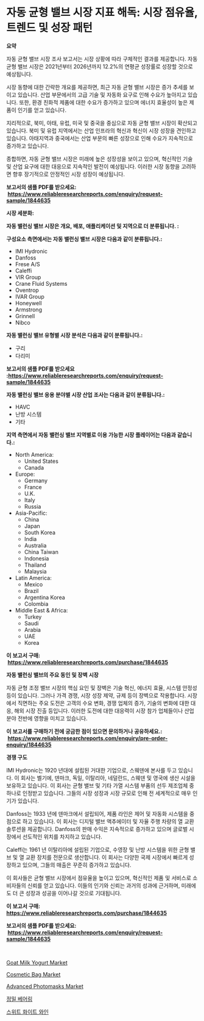 <p><h1>자동 균형 밸브 시장 지표 해독: 시장 점유율, 트렌드 및 성장 패턴</h1></p><p><strong>요약</strong></p>
<p><p>자동 균형 밸브 시장 조사 보고서는 시장 상황에 따라 구체적인 결과를 제공합니다.  자동 균형 밸브 시장은 2021년부터 2026년까지 12.2%의 연평균 성장률로 성장할 것으로 예상됩니다.</p><p>시장 동향에 대한 간략한 개요를 제공하면, 최근 자동 균형 밸브 시장은 증가 추세를 보이고 있습니다. 산업 부문에서의 고급 기술 및 자동화 요구로 인해 수요가 높아지고 있습니다. 또한, 환경 친화적 제품에 대한 수요가 증가하고 있으며 에너지 효율성이 높은 제품이 인기를 얻고 있습니다.</p><p>지리적으로, 북미, 아태, 유럽, 미국 및 중국을 중심으로 자동 균형 밸브 시장이 확산되고 있습니다. 북미 및 유럽 지역에서는 산업 인프라의 혁신과 혁신이 시장 성장을 견인하고 있습니다. 아태지역과 중국에서는 산업 부문의 빠른 성장으로 인해 수요가 지속적으로 증가하고 있습니다.</p><p>종합하면, 자동 균형 밸브 시장은 미래에 높은 성장성을 보이고 있으며, 혁신적인 기술 및 산업 요구에 대한 대응으로 지속적인 발전이 예상됩니다. 이러한 시장 동향을 고려하면 향후 장기적으로 안정적인 시장 성장이 예상됩니다.</p></p>
<p><strong>보고서의 샘플 PDF를 받으세요: &nbsp;<a href="https://www.reliableresearchreports.com/enquiry/request-sample/1844635">https://www.reliableresearchreports.com/enquiry/request-sample/1844635</a></strong></p>
<p><strong>시장 세분화:</strong></p>
<p><strong> 자동 밸런싱 밸브 시장은 개요, 배포, 애플리케이션 및 지역으로 더 분류됩니다. :</strong></p>
<p><strong>구성요소 측면에서는 자동 밸런싱 밸브 시장은 다음과 같이 분류됩니다.:</strong></p>
<p><ul><li>IMI Hydronic</li><li>Danfoss</li><li>Frese A/S</li><li>Caleffi</li><li>VIR Group</li><li>Crane Fluid Systems</li><li>Oventrop</li><li>IVAR Group</li><li>Honeywell</li><li>Armstrong</li><li>Grinnell</li><li>Nibco</li></ul></p>
<p><strong> 자동 밸런싱 밸브 유형별 시장 분석은 다음과 같이 분류됩니다.:</strong></p>
<p><ul><li>구리</li><li>다리미</li></ul></p>
<p><strong>보고서의 샘플 PDF를 받으세요 :<a href="https://www.reliableresearchreports.com/enquiry/request-sample/1844635">https://www.reliableresearchreports.com/enquiry/request-sample/1844635</a></strong></p>
<p><strong> 자동 밸런싱 밸브 응용 분야별 시장 산업 조사는 다음과 같이 분류됩니다.:</strong></p>
<p><ul><li>HAVC</li><li>난방 시스템</li><li>기타</li></ul></p>
<p><strong>지역 측면에서 자동 밸런싱 밸브 지역별로 이용 가능한 시장 플레이어는 다음과 같습니다.:</strong></p>
<p><ul>
    <li>
        North America:
        <ul>
            <li>United States</li>
            <li>Canada</li>
        </ul>
    </li>
    <li>
        Europe:
        <ul>
            <li>Germany</li>
            <li>France</li>
            <li>U.K.</li>
            <li>Italy</li>
            <li>Russia</li>
        </ul>
    </li>
    <li>
        Asia-Pacific:
        <ul>
            <li>China</li>
            <li>Japan</li>
            <li>South Korea</li>
            <li>India</li>
            <li>Australia</li>
            <li>China Taiwan</li>
            <li>Indonesia</li>
            <li>Thailand</li>
            <li>Malaysia</li>
        </ul>
    </li>
    <li>
        Latin America:
        <ul>
            <li>Mexico</li>
            <li>Brazil</li>
            <li>Argentina Korea</li>
            <li>Colombia</li>
        </ul>
    </li>
    <li>
        Middle East & Africa:
        <ul>
            <li>Turkey</li>
            <li>Saudi</li>
            <li>Arabia</li>
            <li>UAE</li>
            <li>Korea</li>
        </ul>
    </li>
    </ul></p>
<p><strong>이 보고서 구매: &nbsp;<a href="https://www.reliableresearchreports.com/purchase/1844635">https://www.reliableresearchreports.com/purchase/1844635</a></strong></p>
<p><strong>자동 밸런싱 밸브의 주요 동인 및 장벽 시장</strong></p>
<p><p>자동 균형 조정 밸브 시장의 핵심 요인 및 장벽은 기술 혁신, 에너지 효율, 시스템 안정성 등이 있습니다. 그러나 가격 경쟁, 시장 성장 제약, 규제 등이 장벽으로 작용합니다. 시장에서 직면하는 주요 도전은 고객의 수요 변화, 경쟁 업체의 증가, 기술의 변화에 대한 대응, 해외 시장 진출 등입니다. 이러한 도전에 대한 대응력이 시장 참가 업체들이나 산업 분야 전반에 영향을 미치고 있습니다.</p></p>
<p><strong>이 보고서를 구매하기 전에 궁금한 점이 있으면 문의하거나 공유하세요.: &nbsp;<a href="https://www.reliableresearchreports.com/enquiry/pre-order-enquiry/1844635">https://www.reliableresearchreports.com/enquiry/pre-order-enquiry/1844635</a></strong></p>
<p><strong>경쟁 구도</strong></p>
<p><p>IMI Hydronic는 1920 년대에 설립된 거대한 기업으로, 스웨덴에 본사를 두고 있습니다. 이 회사는 벨기에, 덴마크, 독일, 이탈리아, 네덜란드, 스웨덴 및 영국에 생산 시설을 보유하고 있습니다. 이 회사는 균형 밸브 및 기타 가열 시스템 부품의 선두 제조업체 중 하나로 인정받고 있습니다. 그들의 시장 성장과 시장 규모로 인해 전 세계적으로 매우 인기가 있습니다.</p><p>Danfoss는 1933 년에 덴마크에서 설립되어, 제품 라인은 제어 및 자동화 시스템을 중점으로 하고 있습니다. 이 회사는 디지털 밸브 액추에이터 및 자율 주행 차량의 열 교환 솔루션을 제공합니다. Danfoss의 판매 수익은 지속적으로 증가하고 있으며 글로벌 시장에서 선도적인 위치를 차지하고 있습니다.</p><p>Caleffi는 1961 년 이탈리아에 설립된 기업으로, 수영장 및 난방 시스템을 위한 균형 밸브 및 열 교환 장치를 전문으로 생산합니다. 이 회사는 다양한 국제 시장에서 빠르게 성장하고 있으며, 그들의 매출은 꾸준히 증가하고 있습니다.</p><p>이 회사들은 균형 밸브 시장에서 점유율을 높이고 있으며, 혁신적인 제품 및 서비스로 소비자들의 신뢰를 얻고 있습니다. 이들의 인기와 신뢰는 과거의 성과에 근거하며, 미래에도 더 큰 성장과 성공을 이어나갈 것으로 기대됩니다.</p></p>
<p><strong>이 보고서 구매: &nbsp; <a href="https://www.reliableresearchreports.com/purchase/1844635">https://www.reliableresearchreports.com/purchase/1844635</a></strong></p>
<p><strong>보고서의 샘플 PDF를 받으세요: &nbsp;<a href="https://www.reliableresearchreports.com/enquiry/request-sample/1844635">https://www.reliableresearchreports.com/enquiry/request-sample/1844635</a></strong><strong></strong></p>
<p>&nbsp;</p>
<p><p><a href="https://view.publitas.com/reportprime-1/goat-milk-yogurt-market-share-market-new-trends-analysis-report-by-type-by-application-by-end-use-by-region-and-segment-forecasts-2024-2031/">Goat Milk Yogurt Market</a></p><p><a href="https://view.publitas.com/reportprime-1/cosmetic-bag-market-provides-a-comprehensive-analysis-including-a-macro-overview-of-the-market-as-well-as-micro-details-such-as-market-size-and-competitive-landscape/">Cosmetic Bag Market</a></p><p><a href="https://github.com/Chiragrp22/Market-Research-Report-List-3/blob/main/advanced-photomasks-market.md">Advanced Photomasks Market</a></p><p><a href="https://github.com/fredrickeglers/Market-Research-Report-List-1/blob/main/6191594185881.md">정밀 베어링</a></p><p><a href="https://github.com/bunxhcci35271755/Market-Research-Report-List-1/blob/main/7039212185880.md">스위트 화이트 와인</a></p></p>
